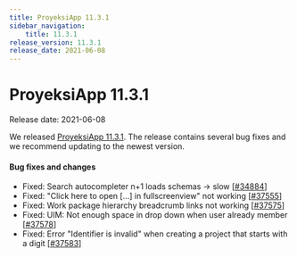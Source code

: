 ```yaml
---
title: ProyeksiApp 11.3.1
sidebar_navigation:
    title: 11.3.1
release_version: 11.3.1
release_date: 2021-06-08
---
```


# ProyeksiApp 11.3.1

Release date: 2021-06-08

We released [ProyeksiApp 11.3.1](https://community.proyeksiapp.com/versions/1479).
The release contains several bug fixes and we recommend updating to the newest version.

<!--more-->
#### Bug fixes and changes

- Fixed: Search autocompleter n+1 loads schemas -> slow \[[#34884](https://community.proyeksiapp.com/wp/34884)\]
- Fixed: "Click here to open [...] in fullscreenview" not working \[[#37555](https://community.proyeksiapp.com/wp/37555)\]
- Fixed: Work package hierarchy breadcrumb links not working \[[#37575](https://community.proyeksiapp.com/wp/37575)\]
- Fixed: UIM: Not enough space in drop down when user already member \[[#37578](https://community.proyeksiapp.com/wp/37578)\]
- Fixed: Error "Identifier is invalid" when creating a project that starts with a digit \[[#37583](https://community.proyeksiapp.com/wp/37583)\]
